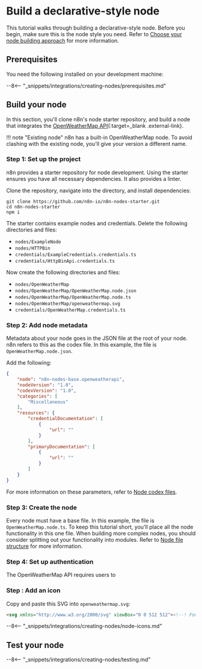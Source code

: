 # Build a declarative-style node

This tutorial walks through building a declarative-style node. Before you begin, make sure this is the node style you need. Refer to [Choose your node building approach](/integrations/creating-nodes/plan/choose-node-method/) for more information.

## Prerequisites

You need the following installed on your development machine:

--8<-- "_snippets/integrations/creating-nodes/prerequisites.md"

## Build your node

In this section, you'll clone n8n's node starter repository, and build a node that integrates the [OpenWeatherMap API](https://openweathermap.org/api){:target=_blank .external-link}.

!!! note "Existing node"
    n8n has a built-in OpenWeatherMap node. To avoid clashing with the existing node, you'll give your version a different name.

### Step 1: Set up the project

n8n provides a starter repository for node development. Using the starter ensures you have all necessary dependencies. It also provides a linter. 

Clone the repository, navigate into the directory, and install dependencies:

```shell
git clone https://github.com/n8n-io/n8n-nodes-starter.git
cd n8n-nodes-starter
npm i
```

The starter contains example nodes and credentials. Delete the following directories and files:

* `nodes/ExampleNode`
* `nodes/HTTPBin`
* `credentials/ExampleCredentials.credentials.ts`
* `credentials/HttpBinApi.credentials.ts`

Now create the following directories and files:

* `nodes/OpenWeatherMap`
* `nodes/OpenWeatherMap/OpenWeatherMap.node.json`
* `nodes/OpenWeatherMap/OpenWeatherMap.node.ts`
* `nodes/OpenWeatherMap/openweathermap.svg`
* `credentials/OpenWeatherMap.credentials.ts`


### Step 2: Add node metadata

Metadata about your node goes in the JSON file at the root of your node. n8n refers to this as the codex file. In this example, the file is `OpenWeatherMap.node.json`.

Add the following:

```json
{
	"node": "n8n-nodes-base.openweatherapi",
	"nodeVersion": "1.0",
	"codexVersion": "1.0",
	"categories": [
        "Miscellaneous"
	],
	"resources": {
		"credentialDocumentation": [
			{
				"url": ""
			}
		],
		"primaryDocumentation": [
			{
				"url": ""
			}
		]
	}
}
```

For more information on these parameters, refer to [Node codex files](/integrations/creating-nodes/reference/node-codex-files/).

### Step 3: Create the node

Every node must have a base file. In this example, the file is `OpenWeatherMap.node.ts`. To keep this tutorial short, you'll place all the node functionality in this one file. When building more complex nodes, you should consider splitting out your functionality into modules. Refer to [Node file structure](/integrations/creating-nodes/build/node-file-structure/) for more information.

### Step 4: Set up authentication

The OpenWeatherMap API requires users to


### Step : Add an icon

Copy and paste this SVG into `openweathermap.svg`:

```html
<svg xmlns="http://www.w3.org/2000/svg" viewBox="0 0 512 512"><!--! Font Awesome Free 6.1.1 by @fontawesome - https://fontawesome.com License - https://fontawesome.com/license/free (Icons: CC BY 4.0, Fonts: SIL OFL 1.1, Code: MIT License) Copyright 2022 Fonticons, Inc. --><path d="M256 159.1c-53.02 0-95.1 42.98-95.1 95.1S202.1 351.1 256 351.1s95.1-42.98 95.1-95.1S309 159.1 256 159.1zM509.3 347L446.1 255.1l63.15-91.01c6.332-9.125 1.104-21.74-9.826-23.72l-109-19.7l-19.7-109c-1.975-10.93-14.59-16.16-23.72-9.824L256 65.89L164.1 2.736c-9.125-6.332-21.74-1.107-23.72 9.824L121.6 121.6L12.56 141.3C1.633 143.2-3.596 155.9 2.736 164.1L65.89 256l-63.15 91.01c-6.332 9.125-1.105 21.74 9.824 23.72l109 19.7l19.7 109c1.975 10.93 14.59 16.16 23.72 9.824L256 446.1l91.01 63.15c9.127 6.334 21.75 1.107 23.72-9.822l19.7-109l109-19.7C510.4 368.8 515.6 356.1 509.3 347zM256 383.1c-70.69 0-127.1-57.31-127.1-127.1c0-70.69 57.31-127.1 127.1-127.1s127.1 57.3 127.1 127.1C383.1 326.7 326.7 383.1 256 383.1z"/></svg>
```

--8<-- "_snippets/integrations/creating-nodes/node-icons.md"


## Test your node

--8<-- "_snippets/integrations/creating-nodes/testing.md"